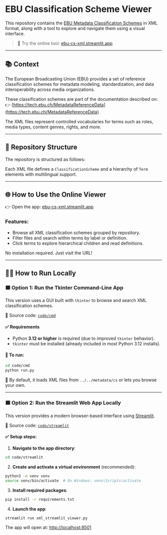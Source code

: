 # EBU Classification Scheme Viewer

This repository contains the [EBU Metadata Classification Schemes](https://tech.ebu.ch/MetadataReferenceData) in XML format, along with a tool to explore and navigate them using a visual interface.

> 🔗 Try the online tool: [ebu-cs-xml.streamlit.app](https://ebu-cs-xml.streamlit.app/)

---

## 📚 Context

The European Broadcasting Union (EBU) provides a set of reference classification schemes for metadata modeling, standardization, and data interoperability across media organizations.

These classification schemes are part of the documentation described on:
👉 [https://tech.ebu.ch/MetadataReferenceData](https://tech.ebu.ch/MetadataReferenceData)

The XML files represent controlled vocabularies for terms such as roles, media types, content genres, rights, and more.

---

## 📁 Repository Structure

The repository is structured as follows:


Each XML file defines a `ClassificationScheme` and a hierarchy of `Term` elements with multilingual support.

---

## 🌐 How to Use the Online Viewer

👉 Open the app: [ebu-cs-xml.streamlit.app](https://ebu-cs-xml.streamlit.app/)

### Features:
- Browse all XML classification schemes grouped by repository.
- Filter files and search within terms by label or definition.
- Click terms to explore hierarchical children and read definitions.

No installation required. Just visit the URL!

---

## 🧑‍💻 How to Run Locally


### 🟦 Option 1: Run the Tkinter Command-Line App

This version uses a GUI built with `tkinter` to browse and search XML classification schemes.

📁 Source code: [`code/cmd`](https://github.com/ebu/ebu_cs/tree/main/code/cmd)

#### ✅ Requirements

- Python **3.12 or higher** is required (due to improved `tkinter` behavior).
- `tkinter` must be installed (already included in most Python 3.12 installs).

#### 🚀 To run:

```bash
cd code/cmd
python run.py
```

📝 By default, it loads XML files from `../../metadata/cs` or lets you browse your own.

---

### 🟩 Option 2: Run the Streamlit Web App Locally

This version provides a modern browser-based interface using [Streamlit](https://streamlit.io/).

📁 Source code: [`code/streamlit`](https://github.com/ebu/ebu_cs/tree/main/code/streamlit)

#### ✅ Setup steps:

1. **Navigate to the app directory**:

```bash
cd code/streamlit
```

2. **Create and activate a virtual environment** (recommended):

```bash
python3 -m venv venv
source venv/bin/activate  # On Windows: venv\Scripts\activate
```

3. **Install required packages**:

```bash
pip install -r requirements.txt
```

4. **Launch the app**:

```bash
streamlit run xml_streamlit_viewer.py
```

The app will open at: [http://localhost:8501](http://localhost:8501)
